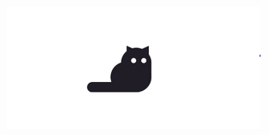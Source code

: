 <img src="images/cat.gif" />

<!--
[![Blog-in-chinese](icons/blog.png)](https://www.huzizi.com/)
[![Weibo-微博](icons/weibo.png)](https://www.weibo.com/cojis/)
[![Instagram](icons/instagram.png)](https://www.instagram.com/jirouzizi/)
[![Instagram](icons/twitter.png)](https://www.twitter.com/jirouzizi/)
-->
<!--
<p align="center">
 <a href="https://weibo.com/cojis"><img src="https://img.shields.io/website?color=e6172d&label=Weibo&style=for-the-badge&up_message=@%E8%83%A1%E8%87%AA%E8%87%AA&url=https%3A%2F%2Fweibo.com%2Fcojis" alt="微博" /></a>
 <a href="https://instagram.com/jirouzizi"><img src="https://img.shields.io/website?color=4285f4&label=Instagram&style=for-the-badge&up_message=@jirouzizi&url=https%3A%2F%2Fwww.instagram.com" alt="Instagram" /></a>
 <a href="https://twitter.com/jirouzizi"><img src="https://img.shields.io/website?color=e6172d&label=Twitter&style=for-the-badge&up_message=@jirouzizi&url=https%3A%2F%2Fwww.instagram.com" alt="Twitter" /></a>
</p>
-->



<!--
- 🔭 I’m currently working on ...
- 🌱 I’m currently learning ...
- 👯 I’m looking to collaborate on ...
- 🤔 I’m looking for help with ...
- 💬 Ask me about ...
- 📫 How to reach me: ...
- 😄 Pronouns: ...
- ⚡ Fun fact: ...
-->
